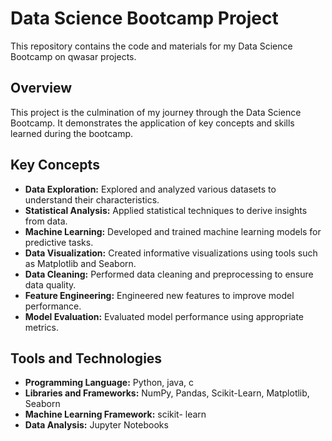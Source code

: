 # Data Science Bootcamp Project

This repository contains the code and materials for my Data Science Bootcamp on qwasar projects.

## Overview

This project is the culmination of my journey through the Data Science Bootcamp. It demonstrates the application of key concepts and skills learned during the bootcamp.

## Key Concepts

- **Data Exploration:** Explored and analyzed various datasets to understand their characteristics.
- **Statistical Analysis:** Applied statistical techniques to derive insights from data.
- **Machine Learning:** Developed and trained machine learning models for predictive tasks.
- **Data Visualization:** Created informative visualizations using tools such as Matplotlib and Seaborn.
- **Data Cleaning:** Performed data cleaning and preprocessing to ensure data quality.
- **Feature Engineering:** Engineered new features to improve model performance.
- **Model Evaluation:** Evaluated model performance using appropriate metrics.


## Tools and Technologies

- **Programming Language:** Python, java, c
- **Libraries and Frameworks:** NumPy, Pandas, Scikit-Learn, Matplotlib, Seaborn
- **Machine Learning Framework:** scikit- learn
- **Data Analysis:** Jupyter Notebooks



